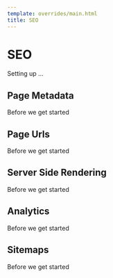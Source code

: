 ```yaml
---
template: overrides/main.html
title: SEO
---
```


# SEO

Setting up ...


## Page Metadata
Before we get started

## Page Urls
Before we get started

## Server Side Rendering
Before we get started

## Analytics
Before we get started

## Sitemaps
Before we get started
